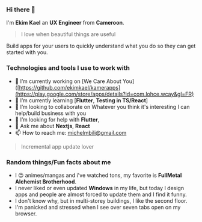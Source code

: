 ### Hi there 👋
I'm **Ekim Kael** an **UX Engineer** from **Cameroon**.
> I love when beautiful things are useful

Build apps for your users to quickly understand what you do so they can get started with you.

### Technologies and tools I use to work with
- 🔭 I’m currently working on [We Care About You]([https://github.com/ekimkael/kamerapps](https://play.google.com/store/apps/details?id=com.lohce.wcay&gl=FR)
- 🌱 I’m currently learning [**Flutter**, **Testing in TS/React**]
- 👯 I’m looking to collaborate on Whatever you think it's interesting I can help/build business with you
- 🤔 I’m looking for help with **Flutter**,
- 💬 Ask me about **Nextjs**, **React**
- 📫 How to reach me: michelmbili@gmail.com
> Incremental app update lover

### Random things/Fun facts about me
- I 😍 animes/mangas and i've watched tons, my favorite is **FullMetal Alchemist Brotherhood**.
- I never liked or even updated **Windows** in my life, but today I design apps and people are almost forced to update them and I find it funny.
- I don't know why, but in multi-storey buildings, I like the second floor.
- I'm panicked and stressed when I see over seven tabs open on my browser.

<!--
**ekimkael/ekimkael** is a ✨ _special_ ✨ repository because its `README.md` (this file) appears on your GitHub profile.

Here are some ideas to get you started:

- 🔭 I’m currently working on ...
- 🌱 I’m currently learning ...
- 👯 I’m looking to collaborate on ...
- 🤔 I’m looking for help with ...
- 💬 Ask me about ...
- 📫 How to reach me: ...
- 😄 Pronouns: ...
- ⚡ Fun fact: ...
-->
